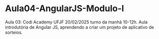# Aula04-AngularJS-Modulo-I
Aula 03: Codi Academy UFJF 20/02/2025 turno da manhã 10-12h. Aula introdutória de Angular JS, aprendendo a criar um projeto de aplicativo de sorteios.

